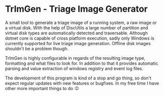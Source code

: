 # TrImGen - Triage Image Generator

A small tool to generate a triage image of a running system, a raw image or a virtual disk. With the help of DiscUtils a large number of partition and virtual disk types are automatically detected and traversable. Although dotnet core is capable of cross platform execution, sadly only Windows is currently supported for live triage image generation. Offline disk images shouldn't be a problem though.

TrImGen is highly configurable in regards of the resulting image type, formatting and what files to look for. In addition to that it provides automatic parsing and value extraction of windows registry and event log files.

The development of this program is kind of a stop and go thing, so don't expect regular updates with new features or bugfixes. In my free time I have other more important things to do :D
